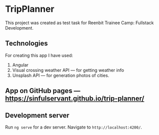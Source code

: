 # TripPlanner

This project was created as test task for Reenbit Trainee Camp: Fullstack Development. 

## Technologies 
For creating this app I have used:
1. Angular
2. Visual crossing weather API — for getting weather info
3. Unsplash API — for generation photos of cities.

## App on GitHub pages — https://sinfulservant.github.io/trip-planner/

## Development server

Run `ng serve` for a dev server. Navigate to `http://localhost:4200/`.
